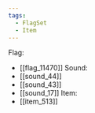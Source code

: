 ```yaml
---
tags:
  - FlagSet
  - Item
---
```

Flag:
- [[flag_11470]]
Sound:
- [[sound_44]]
- [[sound_43]]
- [[sound_17]]
Item:
- [[item_513]]
